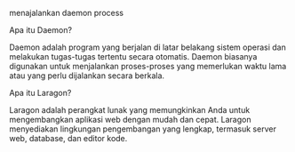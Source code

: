 menajalankan daemon process

Apa itu Daemon?

Daemon adalah program yang berjalan di latar belakang sistem operasi dan melakukan tugas-tugas tertentu secara otomatis. Daemon biasanya digunakan untuk menjalankan proses-proses yang memerlukan waktu lama atau yang perlu dijalankan secara berkala.

Apa itu Laragon?

Laragon adalah perangkat lunak yang memungkinkan Anda untuk mengembangkan aplikasi web dengan mudah dan cepat. Laragon menyediakan lingkungan pengembangan yang lengkap, termasuk server web, database, dan editor kode.
